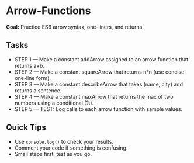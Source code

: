 # Arrow-Functions

**Goal:** Practice ES6 arrow syntax, one-liners, and returns.

## Tasks
- STEP 1 — Make a constant addArrow assigned to an arrow function that returns a+b.
- STEP 2 — Make a constant squareArrow that returns n*n (use concise one-line form).
- STEP 3 — Make a constant describeArrow that takes (name, city) and returns a sentence.
- STEP 4 — Make a constant maxArrow that returns the max of two numbers using a conditional (?:).
- STEP 5 — TEST: Log calls to each arrow function with sample values.

## Quick Tips
- Use `console.log()` to check your results.
- Comment your code if something is confusing.
- Small steps first; test as you go.
